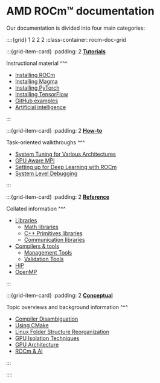 # AMD ROCm™ documentation

Our documentation is divided into four main categories:

::::{grid} 1 2 2 2
:class-container: rocm-doc-grid

:::{grid-item-card}
:padding: 2
**[Tutorials](./tutorials/index.md)**

Instructional material
^^^

- [Installing ROCm](./tutorials/install/index.md)
- [Installing Magma](./tutorials/install/magma_install.md)
- [Installing PyTorch](./tutorials/install/pytorch_install.md)
- [Installing TensorFlow](./tutorials/install/tensorflow_install.md)
- [GitHub examples](https://github.com/amd/rocm-examples)
- [Artificial intelligence](./rocm_ai.md)

:::

:::{grid-item-card}
:padding: 2
**[How-to](./how_to/index.md)**

Task-oriented walkthroughs
^^^

- [System Tuning for Various Architectures](./how_to/tuning_guides/index.md)
- [GPU Aware MPI](./how_to/gpu_aware_mpi.md)
- [Setting up for Deep Learning with ROCm](./how_to/deep_learning_rocm.md)
- [System Level Debugging](./how_to/system_debugging.md)

:::

:::{grid-item-card}
:padding: 2
**[Reference](./reference/index.md)**

Collated information
^^^

- [Libraries](./reference/libraries/index.md)
  - [Math libraries](./reference/libraries/gpu_libraries/math.md)
  - [C++ Primitives libraries](./reference/libraries/gpu_libraries/c++_primitives.md)
  - [Communication libraries](./reference/libraries/gpu_libraries/communication.md)
- [Compilers & tools](./reference/compilers_tools/index.md)
  - [Management Tools](./reference/compilers_tools/management_tools.md)
  - [Validation Tools](./reference/compilers_tools/validation_tools.md)
- [HIP](./reference/hip.md)
- [OpenMP](./reference/openmp/openmp.md)

:::

:::{grid-item-card}
:padding: 2
**[Conceptual](./conceptual/index.md)**

Topic overviews and background information
^^^

- [Compiler Disambiguation](./conceptual/compiler_disambiguation.md)
- [Using CMake](./conceptual/cmake_packages.rst)
- [Linux Folder Structure Reorganization](./conceptual/file_reorg.md)
- [GPU Isolation Techniques](./conceptual/gpu_isolation.md)
- [GPU Architecture](./conceptual/gpu_arch.md)
- [ROCm & AI](./rocm_ai.md)

:::

::::
